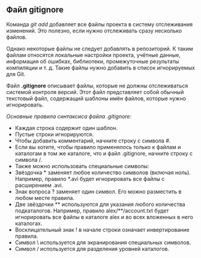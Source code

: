 ## Файл gitignore

Команда *git add* добавляет все файлы проекта в систему отслеживания изменений. Это полезно, если нужно отслеживать сразу несколько файлов.


Однако некоторые файлы не следует добавлять в репозиторий. К таким файлам относятся локальные настройки проекта, учётные данные, информация об ошибках, библиотеки, промежуточные результаты компиляции и т. д. Такие файлы нужно добавить в список игнорируемых для Git.


Файл **.gitignore** описывает файлы, которые не должны отслеживаться системой контроля версий. Этот файл представляет собой обычный текстовый файл, содержащий шаблоны имён файлов, которые нужно игнорировать.


*Основные правила синтаксиса файла .gitignore:*
+ Каждая строка содержит один шаблон.
+ Пустые строки игнорируются.
+ Чтобы добавить комментарий, начните строку с символа #.
+ Если вы хотите, чтобы правило применялось только к файлам и каталогам в том же каталоге, что и файл .gitignore, начните строку с символа /.
+ Также можно использовать специальные символы:
+ Звёздочка * заменяет любое количество символов (включая ноль). Например, правило *.avi будет игнорировать все файлы с расширением .avi.
+ Знак вопроса ? заменяет один символ. Его можно разместить в любом месте правила.
+ Две звёздочки ** используются для указания любого количества подкаталогов. Например, правило alex/**/account.txt будет игнорировать все файлы в каталоге alex и во всех вложенных в него каталогах.
+ Восклицательный знак ! в начале строки означает инвертирование правила.
+ Символ \ используется для экранирования специальных символов.
+ Символ / используется для разделения уровней каталогов.